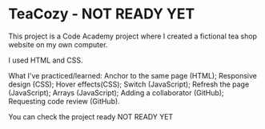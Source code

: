 # TeaCozy - NOT READY YET

This project is a Code Academy project where I created a fictional tea shop website on my own computer.

I used HTML and CSS.

What I've practiced/learned:
Anchor to the same page (HTML);
Responsive design (CSS);
Hover effects(CSS);
Switch (JavaScript);
Refresh the page (JavaScript);
Arrays (JavaScript);
Adding a collaborator (GitHub);
Requesting code review (GitHub).

You can check the project ready NOT READY YET
